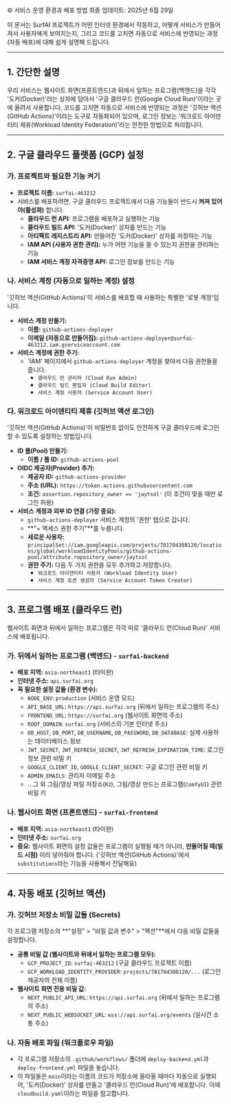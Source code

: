 ⚙️ 서비스 운영 환경과 배포 방법
최종 업데이트: 2025년 6월 29일

이 문서는 SurfAI 프로젝트가 어떤 인터넷 환경에서 작동하고, 어떻게 서비스가 만들어져서 사용자에게 보여지는지, 그리고 코드를 고치면 자동으로 서비스에 반영되는 과정(자동 배포)에 대해 쉽게 설명해 드립니다.

---

## 1. 간단한 설명

우리 서비스는 웹사이트 화면(프론트엔드)과 뒤에서 일하는 프로그램(백엔드)을 각각 '도커(Docker)'라는 상자에 담아서 '구글 클라우드 런(Google Cloud Run)'이라는 곳에 올려서 사용합니다. 코드를 고치면 자동으로 서비스에 반영되는 과정은 '깃허브 액션(GitHub Actions)'이라는 도구로 자동화되어 있으며, 로그인 정보는 '워크로드 아이덴티티 제휴(Workload Identity Federation)'라는 안전한 방법으로 처리됩니다.

---

## 2. 구글 클라우드 플랫폼 (GCP) 설정

### 가. 프로젝트와 필요한 기능 켜기

-   **프로젝트 이름:** `surfai-463212`
-   서비스를 배포하려면, 구글 클라우드 프로젝트에서 다음 기능들이 반드시 **켜져 있어야(활성화)** 합니다.
    -   **클라우드 런 API:** 프로그램을 배포하고 실행하는 기능
    -   **클라우드 빌드 API:** '도커(Docker)' 상자를 만드는 기능
    -   **아티팩트 레지스트리 API:** 만들어진 '도커(Docker)' 상자를 저장하는 기능
    -   **IAM API (사용자 권한 관리):** 누가 어떤 기능을 쓸 수 있는지 권한을 관리하는 기능
    -   **IAM 서비스 계정 자격증명 API:** 로그인 정보를 만드는 기능

### 나. 서비스 계정 (자동으로 일하는 계정) 설정

'깃허브 액션(GitHub Actions)'이 서비스를 배포할 때 사용하는 특별한 '로봇 계정'입니다.

-   **서비스 계정 만들기:**
    -   **이름:** `github-actions-deployer`
    -   **이메일 (자동으로 만들어짐):** `github-actions-deployer@surfai-463212.iam.gserviceaccount.com`
-   **서비스 계정에 권한 주기:**
    -   'IAM' 페이지에서 `github-actions-deployer` 계정을 찾아서 다음 권한들을 줍니다.
        -   `클라우드 런 관리자 (Cloud Run Admin)`
        -   `클라우드 빌드 편집자 (Cloud Build Editor)`
        -   `서비스 계정 사용자 (Service Account User)`

### 다. 워크로드 아이덴티티 제휴 (깃허브 액션 로그인)

'깃허브 액션(GitHub Actions)'이 비밀번호 없이도 안전하게 구글 클라우드에 로그인할 수 있도록 설정하는 방법입니다.

-   **ID 풀(Pool) 만들기:**
    -   **이름 / 풀 ID:** `github-actions-pool`
-   **OIDC 제공자(Provider) 추가:**
    -   **제공자 ID:** `github-actions-provider`
    -   **주소 (URL):** `https://token.actions.githubusercontent.com`
    -   **조건:** `assertion.repository_owner == 'jaytsol'` (이 조건이 맞을 때만 로그인 허용)
-   **서비스 계정과 외부 ID 연결 (가장 중요):**
    -   `github-actions-deployer` 서비스 계정의 '권한' 탭으로 갑니다.
    -   **"+ 액세스 권한 주기"**를 누릅니다.
    -   **새로운 사용자:** `principalSet://iam.googleapis.com/projects/781704308120/locations/global/workloadIdentityPools/github-actions-pool/attribute.repository_owner/jaytsol`
    -   **권한 주기:** 다음 두 가지 권한을 모두 추가하고 저장합니다.
        -   `워크로드 아이덴티티 사용자 (Workload Identity User)`
        -   `서비스 계정 토큰 생성자 (Service Account Token Creator)`

---

## 3. 프로그램 배포 (클라우드 런)

웹사이트 화면과 뒤에서 일하는 프로그램은 각각 따로 '클라우드 런(Cloud Run)' 서비스에 배포됩니다.

### 가. 뒤에서 일하는 프로그램 (백엔드) - `surfai-backend`

-   **배포 지역:** `asia-northeast1` (타이완)
-   **인터넷 주소:** `api.surfai.org`
-   **꼭 필요한 설정 값들 (환경 변수):**
    -   `NODE_ENV`: `production` (서비스 운영 모드)
    -   `API_BASE_URL`: `https://api.surfai.org` (뒤에서 일하는 프로그램의 주소)
    -   `FRONTEND_URL`: `https://surfai.org` (웹사이트 화면의 주소)
    -   `ROOT_DOMAIN`: `surfai.org` (서비스의 기본 인터넷 주소)
    -   `DB_HOST`, `DB_PORT`, `DB_USERNAME`, `DB_PASSWORD`, `DB_DATABASE`: 실제 사용하는 데이터베이스 정보
    -   `JWT_SECRET`, `JWT_REFRESH_SECRET`, `JWT_REFRESH_EXPIRATION_TIME`: 로그인 정보 관련 비밀 키
    -   `GOOGLE_CLIENT_ID`, `GOOGLE_CLIENT_SECRET`: 구글 로그인 관련 비밀 키
    -   `ADMIN_EMAILS`: 관리자 이메일 주소
    -   ...그 외 그림/영상 파일 저장소(`R2`), 그림/영상 만드는 프로그램(`ComfyUI`) 관련 비밀 키

### 나. 웹사이트 화면 (프론트엔드) - `surfai-frontend`

-   **배포 지역:** `asia-northeast1` (타이완)
-   **인터넷 주소:** `surfai.org`
-   **중요:** 웹사이트 화면의 설정 값들은 프로그램이 실행될 때가 아니라, **만들어질 때(빌드 시점)** 미리 넣어줘야 합니다. ('깃허브 액션(GitHub Actions)'에서 `substitutions`라는 기능을 사용해서 전달해요)

---

## 4. 자동 배포 (깃허브 액션)

### 가. 깃허브 저장소 비밀 값들 (Secrets)

각 프로그램 저장소의 **"설정" > "비밀 값과 변수" > "액션"**에서 다음 비밀 값들을 설정합니다.

-   **공통 비밀 값 (웹사이트와 뒤에서 일하는 프로그램 모두):**
    -   `GCP_PROJECT_ID`: `surfai-463212` (구글 클라우드 프로젝트 이름)
    -   `GCP_WORKLOAD_IDENTITY_PROVIDER`: `projects/781704308120/...` (로그인 제공자의 전체 이름)
-   **웹사이트 화면 전용 비밀 값:**
    -   `NEXT_PUBLIC_API_URL`: `https://api.surfai.org` (뒤에서 일하는 프로그램의 주소)
    -   `NEXT_PUBLIC_WEBSOCKET_URL`: `wss://api.surfai.org/events` (실시간 소통 주소)

### 나. 자동 배포 파일 (워크플로우 파일)

-   각 프로그램 저장소의 `.github/workflows/` 폴더에 `deploy-backend.yml`과 `deploy-frontend.yml` 파일을 놓습니다.
-   이 파일들은 `main`이라는 이름의 코드가 저장소에 올라올 때마다 자동으로 실행되어, '도커(Docker)' 상자를 만들고 '클라우드 런(Cloud Run)'에 배포합니다. 이때 `cloudbuild.yaml`이라는 파일을 참고합니다.